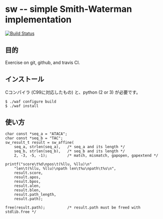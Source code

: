 
# sw -- simple Smith-Waterman implementation

[![Build Status](https://travis-ci.org/ocxtal/sw.svg?branch=master)](https://travis-ci.org/ocxtal/sw)

## 目的

Exercise on git, github, and travis CI.

## インストール

Cコンパイラ (C99に対応したもの) と、python (2 or 3) が必要です。
	
	$ ./waf configure build
	$ ./waf install

## 使い方

	char const *seq_a = "ATACA";
	char const *seq_b = "TAC";
	sw_result_t result = sw_affine(
		seq_a, strlen(seq_a),	/* seq_a and its length */
		seq_b, strlen(seq_b),	/* seq_b and its length */
		2, -3, -5, -1);			/* match, mismatch, gapopen, gapextend */

	printf("score\t%d\npos\t(%llu, %llu)\n"
		"len\t(%llu, %llu)\npath len\t%u\npath\t%s\n",
		result.score,
		result.apos,
		result.bpos,
		result.alen,
		result.blen,
		result.path_length,
		result.path);

	free(result.path);			/* result.path must be freed with stdlib.free */
